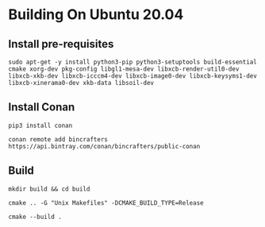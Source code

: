 Building On Ubuntu 20.04
===
Install pre-requisites
---
```sudo apt-get -y install python3-pip python3-setuptools build-essential cmake xorg-dev pkg-config libgl1-mesa-dev libxcb-render-util0-dev libxcb-xkb-dev libxcb-icccm4-dev libxcb-image0-dev libxcb-keysyms1-dev libxcb-xinerama0-dev xkb-data libsoil-dev```

Install Conan
---
```pip3 install conan```

```conan remote add bincrafters https://api.bintray.com/conan/bincrafters/public-conan```

Build
---
```mkdir build && cd build```

```cmake .. -G "Unix Makefiles" -DCMAKE_BUILD_TYPE=Release```

```cmake --build .```
